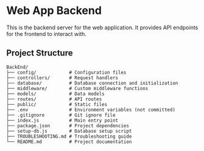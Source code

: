 # Web App Backend

This is the backend server for the web application. It provides API endpoints for the frontend to interact with.

## Project Structure

```
BackEnd/
├── config/            # Configuration files
├── controllers/       # Request handlers
├── database/          # Database connection and initialization
├── middleware/        # Custom middleware functions
├── models/            # Data models
├── routes/            # API routes
├── public/            # Static files
├── .env               # Environment variables (not committed)
├── .gitignore         # Git ignore file
├── index.js           # Main entry point
├── package.json       # Project dependencies
├── setup-db.js        # Database setup script
├── TROUBLESHOOTING.md # Troubleshooting guide
└── README.md          # Project documentation
```
